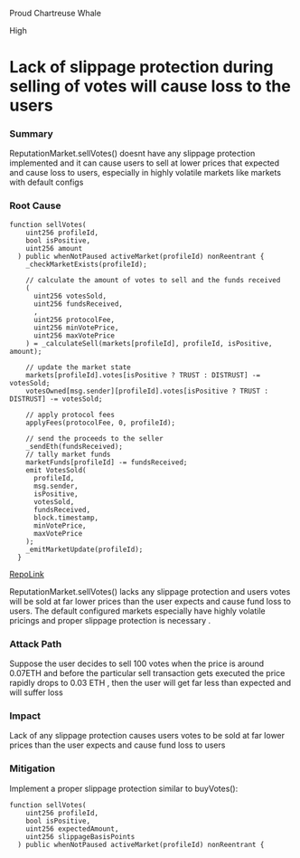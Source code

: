 Proud Chartreuse Whale

High

# Lack of slippage protection during selling of votes will cause loss to the users

### Summary

ReputationMarket.sellVotes() doesnt have any slippage protection implemented and it can cause users to sell at lower prices that expected and cause loss to users, especially in highly volatile markets like markets with default configs

### Root Cause

```Solidity
function sellVotes(
    uint256 profileId,
    bool isPositive,
    uint256 amount
  ) public whenNotPaused activeMarket(profileId) nonReentrant {
    _checkMarketExists(profileId);

    // calculate the amount of votes to sell and the funds received
    (
      uint256 votesSold,
      uint256 fundsReceived,
      ,
      uint256 protocolFee,
      uint256 minVotePrice,
      uint256 maxVotePrice
    ) = _calculateSell(markets[profileId], profileId, isPositive, amount);

    // update the market state
    markets[profileId].votes[isPositive ? TRUST : DISTRUST] -= votesSold;
    votesOwned[msg.sender][profileId].votes[isPositive ? TRUST : DISTRUST] -= votesSold;

    // apply protocol fees
    applyFees(protocolFee, 0, profileId);

    // send the proceeds to the seller
    _sendEth(fundsReceived);
    // tally market funds
    marketFunds[profileId] -= fundsReceived;
    emit VotesSold(
      profileId,
      msg.sender,
      isPositive,
      votesSold,
      fundsReceived,
      block.timestamp,
      minVotePrice,
      maxVotePrice
    );
    _emitMarketUpdate(profileId);
  }
```
[RepoLink](https://github.com/sherlock-audit/2024-11-ethos-network-ii/blob/57c02df7c56f0b18c681a89ebccc28c86c72d8d8/ethos/packages/contracts/contracts/ReputationMarket.sol#L495-L534)

ReputationMarket.sellVotes() lacks any slippage protection and users votes will be sold at far lower prices than the user expects and cause fund loss to users. The default configured markets especially have highly volatile pricings and proper slippage protection is necessary .


### Attack Path

Suppose the user decides to sell 100 votes when the price is around 0.07ETH and before the particular sell transaction gets executed the price rapidly drops to 0.03 ETH , then the user will get far less than expected and will suffer loss

### Impact

Lack of any slippage protection causes users votes to be sold at far lower prices than the user expects and cause fund loss to users


### Mitigation

Implement a proper slippage protection similar to buyVotes():

```Solidity
function sellVotes(
    uint256 profileId,
    bool isPositive,
    uint256 expectedAmount,
    uint256 slippageBasisPoints         
  ) public whenNotPaused activeMarket(profileId) nonReentrant { 
```

